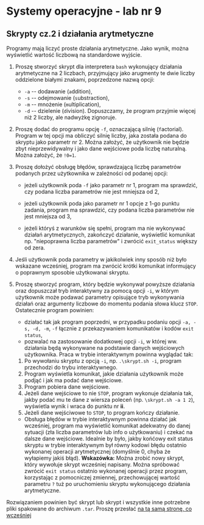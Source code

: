 # Systemy operacyjne - lab nr 9

## Skrypty cz.2 i działania arytmetyczne

Programy mają liczyć proste działania arytmetyczne. Jako wynik, można wyświetlić wartość liczbową na standardowe wyjście.

1. Proszę stworzyć skrypt dla interpretera `bash` wykonujący działania arytmetyczne na 2 liczbach, przyjmujący jako arugmenty te dwie liczby oddzielone białymi znakami, poprzedzone nazwą opcji:
    - `-a` -- dodawanie (`a`ddition),
    - `-s` -- odejmowanie (`s`ubstraction),
    - `-m` -- mnożenie (`m`ultiplication),
    - `-d` -- dzielenie (`d`ivision).
Dopuszczamy, że program przyjmie więcej niż 2 liczby, ale nadwyżkę zignoruje.

1. Proszę dodać do programu opcję `-f`, oznaczającą silnię (`f`actorial). Program w tej opcji ma obliczyć silnię liczby, jaka została podana do skryptu jako parametr nr 2. Można założyć, że użytkownik nie będzie zbyt nieprzewidywalny i jako dane wejściowe poda liczbę naturalną. Można założyć, że `!0=1`.

1. Proszę dołożyć obsługę błędów, sprawdzającą liczbę parametrów podanych przez użytkownika w zależności od podanej opcji:

	- jeżeli użytkownik poda `-f` jako parametr nr 1, program ma sprawdzić, czy podana liczba parametrów nie jest mniejsza od 2,
	- jeżeli użytkownik poda jako parametr nr 1 opcje z 1-go punktu zadania, program ma sprawdzić, czy podana liczba parametrów nie jest mniejsza od 3,

	- jeżeli któryś z warunków się spełni, program ma nie wykonywać działań arytmetycznych, zakończyć działanie, wyświetlić komunikat np. "niepoprawna liczba parametrów" i zwrócić `exit_status` większy od zera.

1. Jeśli użytkownik poda parametry w jakikolwiek inny sposób niż było wskazane wcześniej, program ma zwrócić krótki komunikat informujący o poprawnym sposobie użytkowanai skryptu. 

1. Proszę stworzyć program, który będzie wykonywał powyższe działania oraz dopuszczał tryb interaktywny za pomocą opcji `-i`, w którym użytkownik może podawać parametry opisujące tryb wykonywania działań oraz argumenty liczbowe do momentu podania słowa klucz `STOP`. Ostatecznie program powinien:
    - działać tak jak program poprzedni, w przypadku podaniu opcji `-a, -s, -d, -m`, `-f` łącznie z przekazywaniem komunikatów i kodów `exit status`,
    - pozwalać na zastosowanie dodatkowej opcji `-i`, w której ww. działania będą wykonywane na podstawie danych wejściowych użytkownika. Praca w trybie interaktywnym powinna wyglądać tak:	
    1. Po wywołaniu skryptu z opcją `-i`, np. `.\skrypt.sh -i`, program przechodzi do trybu interaktywnego.
    1. Program wyświetla komunikat, jakie działania użytkownik może podjąć i jak ma podać dane wejściowe.
    1. Program pobiera dane wejściowe.
    1. Jeżeli dane wejściowe to nie `STOP`, program wykonuje działania tak, jakby podać mu te dane z wiersza poleceń (np. `\skrypt.sh -a 1 2`), wyświetla wynik i wraca do punktu nr **ii**.
    1. Jeżeli dane wejściwowe to `STOP`, to program kończy działanie.
    - Obsługa błędów w trybie interaktywnym powinna działać jak wcześniej, program ma wyświetlić komunikat adekwatny do danej sytuacji (zła liczba parametrów lub info o użytkowaniu) i czekać na dalsze dane wejściowe. Idealnie by było, jakby końćowy exit status skryptu w trybie interaktywnym był równy kodowi błędu ostatnio wykonanej operacji arytmetycznej (domyślnie 0, chyba że wyłapiemy jakiś błąd). 
**Wskazówka:** Można zrobić nowy skrypt, który wywołuje skrypt wcześniej napisany. Można spróbować zwrócić `exit status` ostatnio wykonanej operacji przez program, korzystając z pomocniczej zmiennej, przechowującej wartość parametru `?` tuż po uruchomieniu skryptu wykonującego działania arytmetyczne.

Rozwiązaniem powinien być skrypt lub skrypt i wszystkie inne potrzebne pliki spakowane do archiwum `.tar`. Proszę przesłać [na tą samą stronę, co wcześniej](https://alioth.uwb.edu.pl/cgi-bin/so-lab/rejestr)
